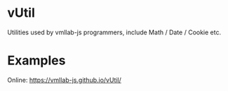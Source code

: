 # vUtil
Utilities used by vmllab-js programmers, include Math / Date / Cookie etc.

# Examples
Online: https://vmllab-js.github.io/vUtil/

